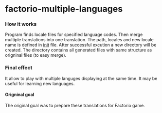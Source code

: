 # factorio-multiple-languages

### How it works
Program finds locale files for specified language codes. 
Then merge multiple translations into one translation.
The path, locales and new locale name is defined in [init](merged_translation/__init__.py) file. 
After successful excution a new directory will be created. 
The directory contains all generated files with same structure as origninal files (to easy merge).

### Final effect
It allow to play with multiple languges displaying at the same time. It may be useful for learning new languages.

#### Origninal goal
The original goal was to prepare these translations for Factorio game.
